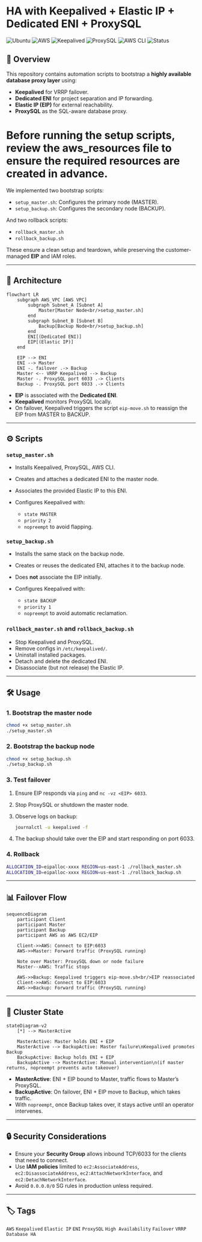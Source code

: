 # HA with Keepalived + Elastic IP + Dedicated ENI + ProxySQL

![Ubuntu](https://img.shields.io/badge/Ubuntu-24.04-E95420?logo=ubuntu\&logoColor=white)
![AWS](https://img.shields.io/badge/AWS-EC2%20%7C%20ENI-FF9900?logo=amazon-aws\&logoColor=white)
![Keepalived](https://img.shields.io/badge/Keepalived-v2.2.8-blue)
![ProxySQL](https://img.shields.io/badge/ProxySQL-3.x-green)
![AWS CLI](https://img.shields.io/badge/AWS%20CLI-Required-orange?logo=amazon-aws\&logoColor=white)
![Status](https://img.shields.io/badge/Status-Draft-yellow)

## 📌 Overview
This repository contains automation scripts to bootstrap a **highly available database proxy layer** using:
- **Keepalived** for VRRP failover.
- **Dedicated ENI** for project separation and IP forwarding.
- **Elastic IP (EIP)** for external reachability.
- **ProxySQL** as the SQL-aware database proxy.

# Before running the setup scripts, review the aws_resources file to ensure the required resources are created in advance.

We implemented two bootstrap scripts:
- `setup_master.sh`: Configures the primary node (MASTER).
- `setup_backup.sh`: Configures the secondary node (BACKUP).
  
And two rollback scripts:
- `rollback_master.sh`
- `rollback_backup.sh`

These ensure a clean setup and teardown, while preserving the customer-managed **EIP** and IAM roles.

---

## 🚀 Architecture

```mermaid
flowchart LR
    subgraph AWS_VPC [AWS VPC]
        subgraph Subnet_A [Subnet A]
            Master[Master Node<br/>setup_master.sh]
        end
        subgraph Subnet_B [Subnet B]
            Backup[Backup Node<br/>setup_backup.sh]
        end
        ENI[(Dedicated ENI)]
        EIP[(Elastic IP)]
    end

    EIP --> ENI
    ENI --> Master
    ENI -. failover .-> Backup
    Master <-- VRRP Keepalived --> Backup
    Master -. ProxySQL port 6033 .-> Clients
    Backup -. ProxySQL port 6033 .-> Clients
````

* **EIP** is associated with the **Dedicated ENI**.
* **Keepalived** monitors ProxySQL locally.
* On failover, Keepalived triggers the script `eip-move.sh` to reassign the EIP from MASTER to BACKUP.

---

## ⚙️ Scripts

### `setup_master.sh`

* Installs Keepalived, ProxySQL, AWS CLI.
* Creates and attaches a dedicated ENI to the master node.
* Associates the provided Elastic IP to this ENI.
* Configures Keepalived with:

  * `state MASTER`
  * `priority 2`
  * `nopreempt` to avoid flapping.

### `setup_backup.sh`

* Installs the same stack on the backup node.
* Creates or reuses the dedicated ENI, attaches it to the backup node.
* Does **not** associate the EIP initially.
* Configures Keepalived with:

  * `state BACKUP`
  * `priority 1`
  * `nopreempt` to avoid automatic reclamation.

### `rollback_master.sh` and `rollback_backup.sh`

* Stop Keepalived and ProxySQL.
* Remove configs in `/etc/keepalived/`.
* Uninstall installed packages.
* Detach and delete the dedicated ENI.
* Disassociate (but not release) the Elastic IP.

---

## 🛠️ Usage

### 1. Bootstrap the master node

```bash
chmod +x setup_master.sh
./setup_master.sh
```

### 2. Bootstrap the backup node

```bash
chmod +x setup_backup.sh
./setup_backup.sh
```

### 3. Test failover

1. Ensure EIP responds via `ping` and `nc -vz <EIP> 6033`.
2. Stop ProxySQL or shutdown the master node.
3. Observe logs on backup:

   ```bash
   journalctl -u keepalived -f
   ```
4. The backup should take over the EIP and start responding on port 6033.

### 4. Rollback

```bash
ALLOCATION_ID=eipalloc-xxxx REGION=us-east-1 ./rollback_master.sh
ALLOCATION_ID=eipalloc-xxxx REGION=us-east-1 ./rollback_backup.sh
```

---

## 📊 Failover Flow

```mermaid
sequenceDiagram
    participant Client
    participant Master
    participant Backup
    participant AWS as AWS EC2/EIP

    Client->>AWS: Connect to EIP:6033
    AWS->>Master: Forward traffic (ProxySQL running)

    Note over Master: ProxySQL down or node failure
    Master--xAWS: Traffic stops

    AWS->>Backup: Keepalived triggers eip-move.sh<br/>EIP reassociated
    Client->>AWS: Connect to EIP:6033
    AWS->>Backup: Forward traffic (ProxySQL running)
```

---

## 🔄 Cluster State

```mermaid
stateDiagram-v2
    [*] --> MasterActive

    MasterActive: Master holds ENI + EIP
    MasterActive --> BackupActive: Master failure\nKeepalived promotes Backup
    BackupActive: Backup holds ENI + EIP
    BackupActive --> MasterActive: Manual intervention\n(if master returns, nopreempt prevents auto takeover)
```

* **MasterActive**: ENI + EIP bound to Master, traffic flows to Master’s ProxySQL.
* **BackupActive**: On failover, ENI + EIP move to Backup, which takes traffic.
* With `nopreempt`, once Backup takes over, it stays active until an operator intervenes.

---

## 🔒 Security Considerations

* Ensure your **Security Group** allows inbound TCP/6033 for the clients that need to connect.
* Use **IAM policies** limited to `ec2:AssociateAddress`, `ec2:DisassociateAddress`, `ec2:AttachNetworkInterface`, and `ec2:DetachNetworkInterface`.
* Avoid `0.0.0.0/0` SG rules in production unless required.

---

## 🏷️ Tags

`AWS` `Keepalived` `Elastic IP` `ENI` `ProxySQL` `High Availability` `Failover` `VRRP` `Database HA`
